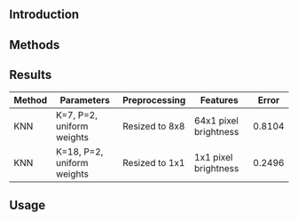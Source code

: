 ## Introduction

## Methods

## Results
| Method		| Parameters					| Preprocessing				| Features						| Error     |
| ----			| ----							| ----						| ----							| ----		|
| KNN			| K=7, P=2, uniform weights 	| Resized to 8x8			| 64x1 pixel brightness			| 0.8104    |
| KNN			| K=18, P=2, uniform weights	| Resized to 1x1			| 1x1 pixel brightness			| 0.2496	|

## Usage